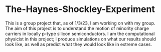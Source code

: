 # The-Haynes-Shockley-Experiment

This is a group project that, as of 1/3/23, I am working on with my group. The aim of this project is to understand the motion of minority charge carriers in locally p-type silicon semiconductors. I am the computational physicist in this project; I produce simulations on what our results should look like, as well as predict what they would look like in extreme cases.
